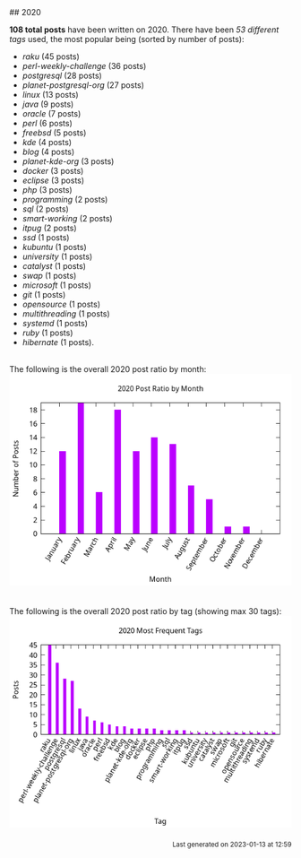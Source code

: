 <a name="2020" />
## 2020 

**108 total posts** have been written on 2020.
There have been *53 different tags* used, the most
popular being (sorted by number of posts):
 
- *raku* (45 posts)  
- *perl-weekly-challenge* (36 posts)  
- *postgresql* (28 posts)  
- *planet-postgresql-org* (27 posts)  
- *linux* (13 posts)  
- *java* (9 posts)  
- *oracle* (7 posts)  
- *perl* (6 posts)  
- *freebsd* (5 posts)  
- *kde* (4 posts)  
- *blog* (4 posts)  
- *planet-kde-org* (3 posts)  
- *docker* (3 posts)  
- *eclipse* (3 posts)  
- *php* (3 posts)  
- *programming* (2 posts)  
- *sql* (2 posts)  
- *smart-working* (2 posts)  
- *itpug* (2 posts)  
- *ssd* (1 posts)  
- *kubuntu* (1 posts)  
- *university* (1 posts)  
- *catalyst* (1 posts)  
- *swap* (1 posts)  
- *microsoft* (1 posts)  
- *git* (1 posts)  
- *opensource* (1 posts)  
- *multithreading* (1 posts)  
- *systemd* (1 posts)  
- *ruby* (1 posts)  
- *hibernate* (1 posts).<br/>
<br/>
The following is the overall 2020 post ratio by month:
<br/>
    <center>
      <img src="/images/stats/2020-months.png" alt="2020 post ratio per month" />
    </center>
<br/>

<br/>
The following is the overall 2020 post ratio by tag (showing max 30 tags):
<br/>
  <center>
    <img src="/images/stats/2020-tags.png" alt="2020 post ratio per tag" />
  </center>
<br/>

<div align="right">
<small>
Last generated on 2023-01-13 at 12:59
</small>
</div>

<br/>
